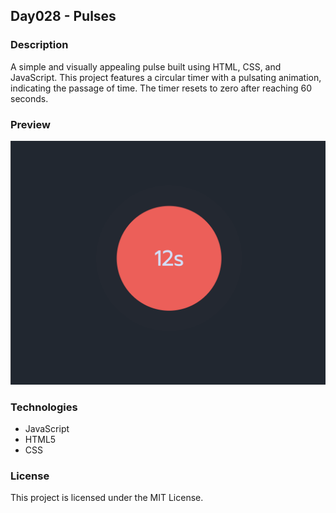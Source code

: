 ## Day028 - Pulses

### Description

A simple and visually appealing pulse  built using HTML, CSS, and JavaScript. This project features a circular timer with a pulsating animation, indicating the passage of time. The timer resets to zero after reaching 60 seconds.

### Preview

![Image](assets/preview.png)

### Technologies

* JavaScript
* HTML5
* CSS

### License

This project is licensed under the MIT License.

